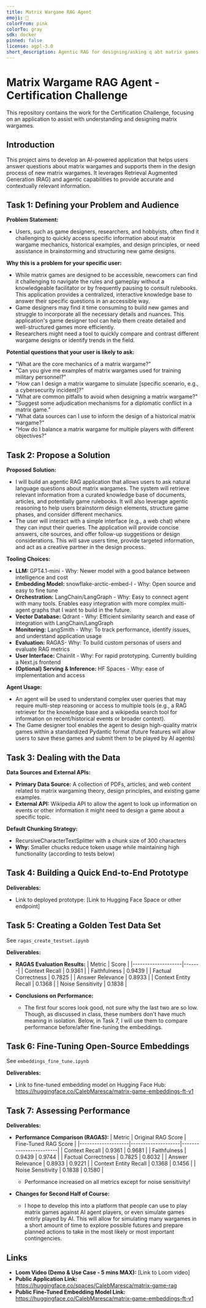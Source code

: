 ```yaml
---
title: Matrix Wargame RAG Agent
emoji: 🏃
colorFrom: pink
colorTo: gray
sdk: docker
pinned: false
license: agpl-3.0
short_description: Agentic RAG for designing/asking q abt matrix games
---
```


# Matrix Wargame RAG Agent - Certification Challenge

This repository contains the work for the Certification Challenge, focusing on an application to assist with understanding and designing matrix wargames.

## Introduction

This project aims to develop an AI-powered application that helps users answer questions about matrix wargames and supports them in the design process of new matrix wargames. It leverages Retrieval Augmented Generation (RAG) and agentic capabilities to provide accurate and contextually relevant information.

## Task 1: Defining your Problem and Audience

**Problem Statement:**
*   Users, such as game designers, researchers, and hobbyists, often find it challenging to quickly access specific information about matrix wargame mechanics, historical examples, and design principles, or need assistance in brainstorming and structuring new game designs.

**Why this is a problem for your specific user:**
*   While matrix games are designed to be accessible, newcomers can find it challenging to navigate the rules and gameplay without a knowledgeable facilitator or by frequently pausing to consult rulebooks. This application provides a centralized, interactive knowledge base to answer their specific questions in an accessible way.
*   Game designers may find it time consuming to build new games and struggle to incorporate all the necessary details and nuances. This application's game designer tool can help them create detailed and well-structured games more efficiently.
*   Researchers might need a tool to quickly compare and contrast different wargame designs or identify trends in the field.

**Potential questions that your user is likely to ask:**
*   "What are the core mechanics of a matrix wargame?"
*   "Can you give me examples of matrix wargames used for training military personnel?"
*   "How can I design a matrix wargame to simulate [specific scenario, e.g., a cybersecurity incident]?"
*   "What are common pitfalls to avoid when designing a matrix wargame?"
*   "Suggest some adjudication mechanisms for a diplomatic conflict in a matrix game."
*   "What data sources can I use to inform the design of a historical matrix wargame?"
*   "How do I balance a matrix wargame for multiple players with different objectives?"

## Task 2: Propose a Solution

**Proposed Solution:**
*   I will build an agentic RAG application that allows users to ask natural language questions about matrix wargames. The system will retrieve relevant information from a curated knowledge base of documents, articles, and potentially game rulebooks. It will also leverage agentic reasoning to help users brainstorm design elements, structure game phases, and consider different mechanics.
*   The user will interact with a simple interface (e.g., a web chat) where they can input their queries. The application will provide concise answers, cite sources, and offer follow-up suggestions or design considerations. This will save users time, provide targeted information, and act as a creative partner in the design process.

**Tooling Choices:**
*   **LLM:** GPT4.1-mini - Why: Newer model with a good balance between intelligence and cost
*   **Embedding Model:** snowflake-arctic-embed-l - Why: Open source and easy to fine tune
*   **Orchestration:** LangChain/LangGraph - Why: Easy to connect agent with many tools. Enables easy integration with more complex multi-agent graphs that I want to build in the future.
*   **Vector Database:** Qdrant - Why: Efficient similarity search and ease of integration with LangChain/LangGraph
*   **Monitoring:** LangSmith - Why:  To track performance, identify issues, and understand application usage
*   **Evaluation:** RAGAS- Why: To build custom personas of users and evaluate RAG metrics
*   **User Interface:** Chainlit - Why: For rapid prototyping. Currently building a Next.js frontend
*   **(Optional) Serving & Inference:** HF Spaces - Why: ease of implementation and access

**Agent Usage:**
*   An agent will be used to understand complex user queries that may require multi-step reasoning or access to multiple tools (e.g., a RAG retriever for the knowledge base and a wikipedia search tool for information on recent/historical events or broader context).
*   The Game designer tool enables the agent to design high-quality matrix games within a standardized Pydantic format (future features will allow users to save these games and submit them to be played by AI agents)

## Task 3: Dealing with the Data

**Data Sources and External APIs:**
*   **Primary Data Source:** A collection of PDFs, articles, and web content related to matrix wargaming theory, design principles, and existing game examples.
*   **External API:** Wikipedia API to allow the agent to look up information on events or other information it might need to design a game about a specific topic.

**Default Chunking Strategy:**
*   RecursiveCharacterTextSplitter with a chunk size of 300 characters
*   **Why:** Smaller chucks reduce token usage while maintaining high functionality (according to tests below)

## Task 4: Building a Quick End-to-End Prototype

**Deliverables:**
*   Link to deployed prototype: [Link to Hugging Face Space or other endpoint]

## Task 5: Creating a Golden Test Data Set

See `ragas_create_testset.ipynb`

**Deliverables:**
*   **RAGAS Evaluation Results:**
    | Metric             | Score |
    |--------------------|-------|
    | Context Recall         | 0.9361  |
    | Faithfulness           | 0.9439  |
    | Factual Correctness    | 0.7825  |
    | Answer Relevance       | 0.8933  |
    | Context Entity Recall  | 0.1368  |
    | Noise Sensitivity      | 0.1838  |

*   **Conclusions on Performance:**
    *   The first four scores look good, not sure why the last two are so low. Though, as discussed in class, these numbers don't have much meaning in isolation. Below, in Task 7, I will use them to compare performance before/after fine-tuning the embeddings.

## Task 6: Fine-Tuning Open-Source Embeddings

See `embeddings_fine_tune.ipynb`

**Deliverables:**
*   Link to fine-tuned embedding model on Hugging Face Hub: https://huggingface.co/CalebMaresca/matrix-game-embeddings-ft-v1

## Task 7: Assessing Performance

**Deliverables:**
*   **Performance Comparison (RAGAS):**
    | Metric             | Original RAG Score | Fine-Tuned RAG Score |
    |--------------------|--------------------|------------------------|
    | Context Recall         | 0.9361            | 0.9681                 |
    | Faithfulness           | 0.9439            | 0.9744                 |
    | Factual Correctness    | 0.7825            | 0.8032                 |
    | Answer Relevance       | 0.8933             | 0.9221                 |
    | Context Entity Recall  | 0.1368             | 0.1456                |
    | Noise Sensitivity      | 0.1838             | 0.1580                |

    *   Performance increased on all metrics except for noise sensitivity!

*   **Changes for Second Half of Course:**
    *   I hope to develop this into a platform that people can use to play matrix games against AI agent players, or even simulate games entirly played by AI. This will allow for simulating many wargames in a short amount of time to explore possible futures and prepare planned actions to take in the most likely or most important contingencies.

## Links

*   **Loom Video (Demo & Use Case - 5 mins MAX):** [Link to Loom video]
*   **Public Application Link:** https://huggingface.co/spaces/CalebMaresca/matrix-game-rag
*   **Public Fine-Tuned Embedding Model Link:** https://huggingface.co/CalebMaresca/matrix-game-embeddings-ft-v1

